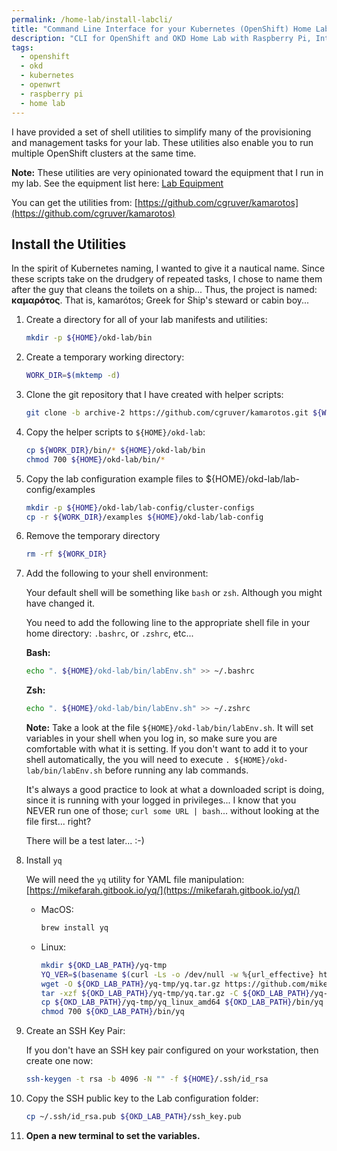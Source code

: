 ```yaml
---
permalink: /home-lab/install-labcli/
title: "Command Line Interface for your Kubernetes (OpenShift) Home Lab"
description: "CLI for OpenShift and OKD Home Lab with Raspberry Pi, Intel NUC, CentOS Stream, and OpenWRT"
tags:
  - openshift
  - okd
  - kubernetes
  - openwrt
  - raspberry pi
  - home lab
---
```

I have provided a set of shell utilities to simplify many of the provisioning and management tasks for your lab.  These utilities also enable you to run multiple OpenShift clusters at the same time.

__Note:__ These utilities are very opinionated toward the equipment that I run in my lab.  See the equipment list here: [Lab Equipment](/home-lab/equipment/)

You can get the utilities from: [https://github.com/cgruver/kamarotos](https://github.com/cgruver/kamarotos)

## Install the Utilities

In the spirit of Kubernetes naming, I wanted to give it a nautical name.  Since these scripts take on the drudgery of repeated tasks, I chose to name them after the guy that cleans the toilets on a ship...  Thus, the project is named: __καμαρότος__.  That is, kamarótos; Greek for Ship's steward or cabin boy...

1. Create a directory for all of your lab manifests and utilities:

   ```bash
   mkdir -p ${HOME}/okd-lab/bin
   ```

1. Create a temporary working directory:

   ```bash
   WORK_DIR=$(mktemp -d)
   ```

1. Clone the git repository that I have created with helper scripts:

   ```bash
   git clone -b archive-2 https://github.com/cgruver/kamarotos.git ${WORK_DIR}
   ```

1. Copy the helper scripts to `${HOME}/okd-lab`:

   ```bash
   cp ${WORK_DIR}/bin/* ${HOME}/okd-lab/bin
   chmod 700 ${HOME}/okd-lab/bin/*
   ```

1. Copy the lab configuration example files to ${HOME}/okd-lab/lab-config/examples

   ```bash
   mkdir -p ${HOME}/okd-lab/lab-config/cluster-configs
   cp -r ${WORK_DIR}/examples ${HOME}/okd-lab/lab-config
   ```

1. Remove the temporary directory

   ```bash
   rm -rf ${WORK_DIR}
   ```

1. Add the following to your shell environment:

   Your default shell will be something like `bash` or `zsh`.  Although you might have changed it.

   You need to add the following line to the appropriate shell file in your home directory: `.bashrc`, or `.zshrc`, etc...

   __Bash:__

   ```bash
   echo ". ${HOME}/okd-lab/bin/labEnv.sh" >> ~/.bashrc
   ```

   __Zsh:__

   ```bash
   echo ". ${HOME}/okd-lab/bin/labEnv.sh" >> ~/.zshrc
   ```

   __Note:__ Take a look at the file `${HOME}/okd-lab/bin/labEnv.sh`.  It will set variables in your shell when you log in, so make sure you are comfortable with what it is setting.  If you don't want to add it to your shell automatically, the you will need to execute `. ${HOME}/okd-lab/bin/labEnv.sh` before running any lab commands.

   It's always a good practice to look at what a downloaded script is doing, since it is running with your logged in privileges...  I know that you NEVER run one of those; `curl some URL | bash`...  without looking at the file first...  right?

   There will be a test later...  :-)

1. Install `yq`

   We will need the `yq` utility for YAML file manipulation: [https://mikefarah.gitbook.io/yq/](https://mikefarah.gitbook.io/yq/)

   * MacOS:

      ```bash
      brew install yq
      ```

   * Linux:

      ```bash
      mkdir ${OKD_LAB_PATH}/yq-tmp
      YQ_VER=$(basename $(curl -Ls -o /dev/null -w %{url_effective} https://github.com/mikefarah/yq/releases/latest))
      wget -O ${OKD_LAB_PATH}/yq-tmp/yq.tar.gz https://github.com/mikefarah/yq/releases/download/${YQ_VER}/yq_linux_amd64.tar.gz
      tar -xzf ${OKD_LAB_PATH}/yq-tmp/yq.tar.gz -C ${OKD_LAB_PATH}/yq-tmp
      cp ${OKD_LAB_PATH}/yq-tmp/yq_linux_amd64 ${OKD_LAB_PATH}/bin/yq
      chmod 700 ${OKD_LAB_PATH}/bin/yq
      ```

1. Create an SSH Key Pair:

   If you don't have an SSH key pair configured on your workstation, then create one now:

   ```bash
   ssh-keygen -t rsa -b 4096 -N "" -f ${HOME}/.ssh/id_rsa
   ```

1. Copy the SSH public key to the Lab configuration folder:

   ```bash
   cp ~/.ssh/id_rsa.pub ${OKD_LAB_PATH}/ssh_key.pub
   ```

1. __Open a new terminal to set the variables.__
